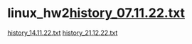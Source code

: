 # linux_hw2[history_07.11.22.txt](https://github.com/sydorchencoartist/linux_hw2/files/10393956/history_07.11.22.txt)
[history_14.11.22.txt](https://github.com/sydorchencoartist/linux_hw2/files/10393959/history_14.11.22.txt)
[history_21.12.22.txt](https://github.com/sydorchencoartist/linux_hw2/files/10393963/history_21.12.22.txt)
